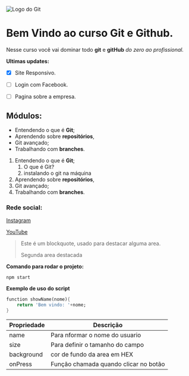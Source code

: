![Logo do Git](https://enotas.com.br/blog/wp-content/uploads/2021/02/GitHub.jpg)

# Bem Vindo ao curso Git e Github.
Nesse curso você vai dominar todo **git** e **gitHub** _do zero ao profissional._

**Ultimas updates:**
- [X] Site Responsivo.
- [ ] Login com Facebook.
- [ ] Pagina sobre a empresa.


## Módulos:
* Entendendo o que é **Git**;
* Aprendendo sobre **repositórios**, 
* Git avançado;
* Trabalhando com **branches**.

1. Entendendo o que é **Git**;
    1. O que é Git?
    2. instalando o git na máquina
2. Aprendendo sobre **repositórios**, 
3. Git avançado;
4. Trabalhando com **branches**.

### Rede social:
[Instagram](https://instagram.com/sujeitoprogramador)

[YouTube](https://youtube.com/c/sujeitoprogramador)

>Este é um blockquote, usado para destacar alguma area.
>
>Segunda area destacada


**Comando para rodar o projeto:**
```
npm start
```

**Exemplo de uso do script**
```dart
function showName(nome){
    return 'Bem vindo: '+nome;
}
```

Propriedade | Descrição
----------- | ---------
name | Para nformar o nome do usuario
size | Para definir o tamanho do campo
background | cor de fundo da area em HEX
onPress |  Função chamada quando clicar no botão 

